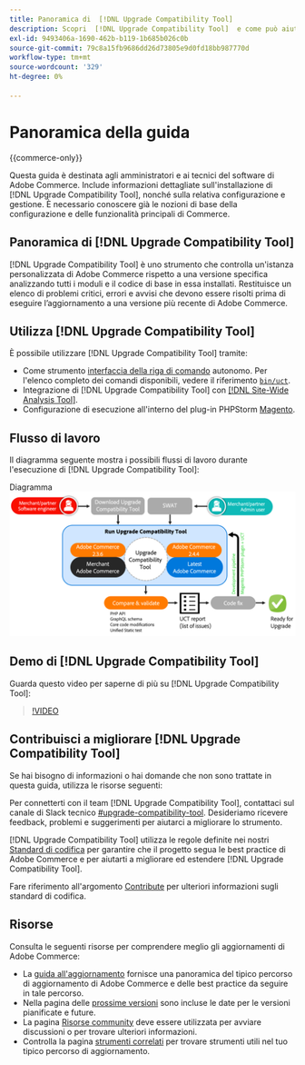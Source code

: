 ```yaml
---
title: Panoramica di  [!DNL Upgrade Compatibility Tool]
description: Scopri  [!DNL Upgrade Compatibility Tool]  e come può aiutarti con il tuo progetto Adobe Commerce.
exl-id: 9493406a-1690-462b-b119-1b685b026c0b
source-git-commit: 79c8a15fb9686dd26d73805e9d0fd18bb987770d
workflow-type: tm+mt
source-wordcount: '329'
ht-degree: 0%

---
```


# Panoramica della guida

{{commerce-only}}

Questa guida è destinata agli amministratori e ai tecnici del software di Adobe Commerce. Include informazioni dettagliate sull&#39;installazione di [!DNL Upgrade Compatibility Tool], nonché sulla relativa configurazione e gestione. È necessario conoscere già le nozioni di base della configurazione e delle funzionalità principali di Commerce.

## Panoramica di [!DNL Upgrade Compatibility Tool]

[!DNL Upgrade Compatibility Tool] è uno strumento che controlla un&#39;istanza personalizzata di Adobe Commerce rispetto a una versione specifica analizzando tutti i moduli e il codice di base in essa installati. Restituisce un elenco di problemi critici, errori e avvisi che devono essere risolti prima di eseguire l’aggiornamento a una versione più recente di Adobe Commerce.

## Utilizza [!DNL Upgrade Compatibility Tool]

È possibile utilizzare [!DNL Upgrade Compatibility Tool] tramite:

- Come strumento [interfaccia della riga di comando](../upgrade-compatibility-tool/run.md) autonomo. Per l&#39;elenco completo dei comandi disponibili, vedere il riferimento [`bin/uct`](../../tools/reference/uct.md).
- Integrazione di [!DNL Upgrade Compatibility Tool] con [[!DNL Site-Wide Analysis Tool]](../upgrade-compatibility-tool/integrate-analysis-tool.md).
- Configurazione di esecuzione all&#39;interno del plug-in PHPStorm [ Magento](../upgrade-compatibility-tool/run-configuration-phpstorm-plugin.md).

## Flusso di lavoro

Il diagramma seguente mostra i possibili flussi di lavoro durante l&#39;esecuzione di [!DNL Upgrade Compatibility Tool]:

Diagramma ![[!DNL Upgrade Compatibility Tool]](../../assets/upgrade-guide/uct-diagram-v5.png)

## Demo di [!DNL Upgrade Compatibility Tool]

Guarda questo video per saperne di più su [!DNL Upgrade Compatibility Tool]:

>[!VIDEO](https://video.tv.adobe.com/v/341245?quality=12)

## Contribuisci a migliorare [!DNL Upgrade Compatibility Tool]

Se hai bisogno di informazioni o hai domande che non sono trattate in questa guida, utilizza le risorse seguenti:

Per connetterti con il team [!DNL Upgrade Compatibility Tool], contattaci sul canale di Slack tecnico [#upgrade-compatibility-tool](https://magentocommeng.slack.com/archives/C019Y143U9F). Desideriamo ricevere feedback, problemi e suggerimenti per aiutarci a migliorare lo strumento.

[!DNL Upgrade Compatibility Tool] utilizza le regole definite nei nostri [Standard di codifica](https://developer.adobe.com/commerce/php/coding-standards/) per garantire che il progetto segua le best practice di Adobe Commerce e per aiutarti a migliorare ed estendere [!DNL Upgrade Compatibility Tool].

Fare riferimento all&#39;argomento [Contribute](https://developer.adobe.com/commerce/php/coding-standards/contributing/) per ulteriori informazioni sugli standard di codifica.

## Risorse

Consulta le seguenti risorse per comprendere meglio gli aggiornamenti di Adobe Commerce:

- La [guida all&#39;aggiornamento](../overview.md) fornisce una panoramica del tipico percorso di aggiornamento di Adobe Commerce e delle best practice da seguire in tale percorso.
- Nella pagina delle [prossime versioni](https://experienceleague.adobe.com/it/docs/commerce-operations/release/planning/schedule) sono incluse le date per le versioni pianificate e future.
- La pagina [Risorse community](https://developer.adobe.com/commerce/contributor/community/) deve essere utilizzata per avviare discussioni o per trovare ulteriori informazioni.
- Controlla la pagina [strumenti correlati](../upgrade-compatibility-tool/related-tools.md) per trovare strumenti utili nel tuo tipico percorso di aggiornamento.
